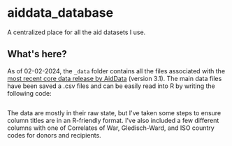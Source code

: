 # aiddata_database
A centralized place for all the aid datasets I use.

## What's here?

As of 02-02-2024, the `_data` folder contains all the files associated with the [most recent core data release by AidData](https://www.aiddata.org/data/aiddata-core-research-release-level-1-3-1) (version 3.1). The main data files have been saved a .csv files and can be easily read into R by writing the following code: 

```

```

The data are mostly in their raw state, but I've taken some steps to ensure column titles are in an R-friendly format. I've also included a few different columns with one of Correlates of War, Gledisch-Ward, and ISO country codes for donors and recipients.